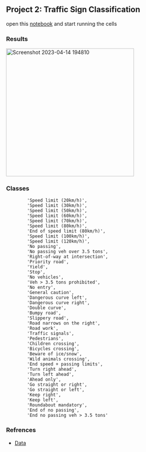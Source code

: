 ## Project 2: Traffic Sign Classification

open this [notebook](https://github.com/adijams01/SDC_Projects/blob/main/SDC_Project_02_Traffic_sign_Classification/TrafficSignClassification.ipynb) and start running the cells

### Results


<img width="350" alt="Screenshot 2023-04-14 194810" src="https://user-images.githubusercontent.com/92617405/232070485-43d59230-7c59-4c90-b872-45680d13962b.png">

### Classes

            'Speed limit (20km/h)',
            'Speed limit (30km/h)', 
            'Speed limit (50km/h)', 
            'Speed limit (60km/h)', 
            'Speed limit (70km/h)', 
            'Speed limit (80km/h)', 
            'End of speed limit (80km/h)', 
            'Speed limit (100km/h)', 
            'Speed limit (120km/h)', 
            'No passing', 
            'No passing veh over 3.5 tons', 
            'Right-of-way at intersection', 
            'Priority road', 
            'Yield', 
            'Stop', 
            'No vehicles', 
            'Veh > 3.5 tons prohibited', 
            'No entry', 
            'General caution', 
            'Dangerous curve left', 
            'Dangerous curve right', 
            'Double curve', 
            'Bumpy road', 
            'Slippery road', 
            'Road narrows on the right', 
            'Road work', 
            'Traffic signals', 
            'Pedestrians', 
            'Children crossing', 
            'Bicycles crossing', 
            'Beware of ice/snow',
            'Wild animals crossing', 
            'End speed + passing limits', 
            'Turn right ahead', 
            'Turn left ahead', 
            'Ahead only', 
            'Go straight or right', 
            'Go straight or left', 
            'Keep right', 
            'Keep left', 
            'Roundabout mandatory', 
            'End of no passing', 
            'End no passing veh > 3.5 tons' 

### Refrences
* [Data](https://www.kaggle.com/datasets/meowmeowmeowmeowmeow/gtsrb-german-traffic-sign?resource=download)
